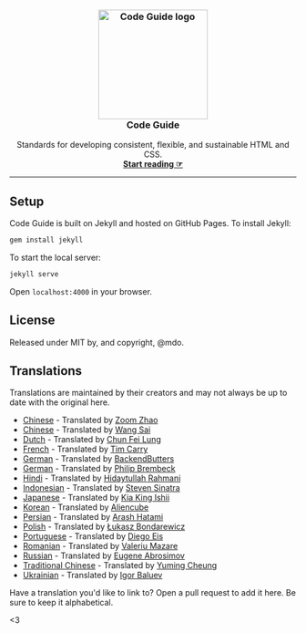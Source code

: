 <h3 align="center">
  <a href="https://codeguide.co/">
    <img src="code-guide-logo.png" alt="Code Guide logo" width="192" height="192">
  </a>
  <br>
  Code Guide
</h3>

<p align="center" markdown="1">
  Standards for developing consistent, flexible, and sustainable HTML and CSS.
  <br>
  <a href="https://codeguide.co"><strong>Start reading ☞</strong></a>
</p>

---

## Setup

Code Guide is built on Jekyll and hosted on GitHub Pages. To install Jekyll:

```sh
gem install jekyll
```

To start the local server:

```sh
jekyll serve
```

Open `localhost:4000` in your browser.

## License

Released under MIT by, and copyright, @mdo.

## Translations

Translations are maintained by their creators and may not always be up to date with the original here.

- [Chinese](http://zoomzhao.github.io/code-guide/) - Translated by [Zoom Zhao](https://github.com/ZoomZhao)
- [Chinese](http://codeguide.bootcss.com/) - Translated by [Wang Sai](https://github.com/wangsai)
- [Dutch](http://chunfeilung.github.io/code-guide/) - Translated by [Chun Fei Lung](https://github.com/chunfeilung)
- [French](http://pixelastic.github.io/code-guide/) - Translated by [Tim Carry](https://github.com/pixelastic/)
- [German](http://BackendButters.github.io/code-guide/) - Translated by [BackendButters](https://github.com/BackendButters)
- [German](https://philipbrembeck.github.io/code-guide/) - Translated by [Philip Brembeck](https://github.com/philipbrembeck)
- [Hindi](https://hidaytrahman.github.io/code-guide/) - Translated by [Hidaytullah Rahmani](https://github.com/hidaytrahman)
- [Indonesian](http://diagramatics.github.io/code-guide-id) - Translated by [Steven Sinatra](http://diagramatics.me)
- [Japanese](http://kia-king.com/code-guide/) - Translated by [Kia King Ishii](https://github.com/kiaking)
- [Korean](http://code-guide.aliencube.org/) - Translated by [Aliencube](https://github.com/aliencube)
- [Persian](https://cg.arash-hatami.ir/) - Translated by [Arash Hatami](https://github.com/hatamiarash7)
- [Polish](http://bondarewicz.github.io/code-guide/) - Translated by [Łukasz Bondarewicz](https://github.com/bondarewicz)
- [Portuguese](http://diegoeis.github.io/code-guide/) - Translated by [Diego Eis](http://tableless.com.br/)
- [Romanian](http://vmazare.github.io/code-guide-romanian/) - Translated by [Valeriu Mazare](https://github.com/vmazare)
- [Russian](http://sadcitizen.github.io/code-guide/) - Translated by [Eugene Abrosimov](https://github.com/sadcitizen)
- [Traditional Chinese](https://codeguide.intersection.tw) - Translated by [Yuming Cheung](https://github.com/ymcheung)
- [Ukrainian](https://igor-baluev.github.io/code-guide/) - Translated by [Igor Baluev](https://github.com/igor-baluev)

Have a translation you'd like to link to? Open a pull request to add it here. Be sure to keep it alphabetical.

<3

